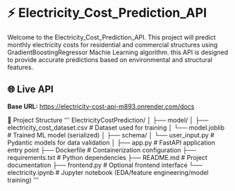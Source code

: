 # ⚡ Electricity_Cost_Prediction_API
Welcome to the Electricity_Cost_Prediction_API. This project will predict monthly electricity costs for residential and commercial structures using GradientBoostingRegressor Machie Learning algorithm.  this API is designed to provide accurate predictions based on environmental and structural features.


## 🌐 Live API
**Base URL:** https://electricity-cost-api-m893.onrender.com/docs






📁 Project Structure
'''
ElectricityCostPrediction/
│
├── model/
│   ├── electricity_cost_dataset.csv  # Dataset used for training
│   └── model.joblib                 # Trained ML model (serialized)
│
├── schema/
│   └── user_input.py                # Pydantic models for data validation
│
├── app.py                           # FastAPI application entry point
├── Dockerfile                       # Containerization configuration
├── requirements.txt                 # Python dependencies
├── README.md                        # Project documentation
├── frontend.py                      # Optional frontend interface
└── electricity.ipynb                # Jupyter notebook (EDA/feature engineering/model training)
'''
